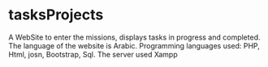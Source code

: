 # tasksProjects
A WebSite to enter the missions, displays tasks in progress and completed.
The language of the website is Arabic.
Programming languages used: PHP, Html, josn, Bootstrap, Sql.
The server used Xampp
